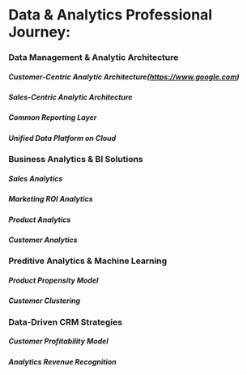 # Data & Analytics Professional Journey:
### Data Management & Analytic Architecture
##### Customer-Centric Analytic Architecture(https://www.google.com)
##### Sales-Centric Analytic Architecture
##### Common Reporting Layer
##### Unified Data Platform on Cloud

### Business Analytics & BI Solutions
##### Sales Analytics
##### Marketing ROI Analytics
##### Product Analytics
##### Customer Analytics

### Preditive Analytics & Machine Learning
##### Product Propensity Model
##### Customer Clustering

### Data-Driven CRM Strategies
##### Customer Profitability Model
##### Analytics Revenue Recognition



